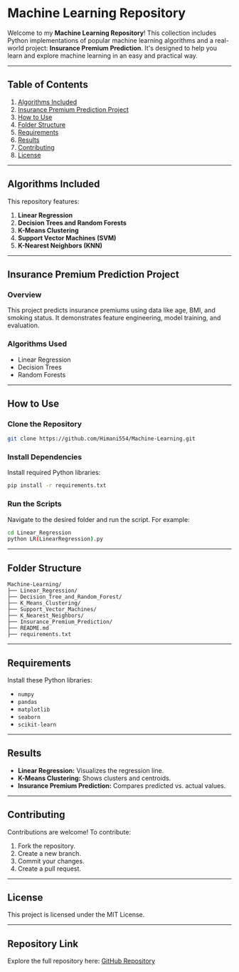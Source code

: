 # Machine Learning Repository

Welcome to my **Machine Learning Repository**! This collection includes Python implementations of popular machine learning algorithms and a real-world project: **Insurance Premium Prediction**. It's designed to help you learn and explore machine learning in an easy and practical way.

---

## Table of Contents
1. [Algorithms Included](#algorithms-included)
2. [Insurance Premium Prediction Project](#insurance-premium-prediction-project)
3. [How to Use](#how-to-use)
4. [Folder Structure](#folder-structure)
5. [Requirements](#requirements)
6. [Results](#results)
7. [Contributing](#contributing)
8. [License](#license)

---

## Algorithms Included
This repository features:

1. **Linear Regression**
2. **Decision Trees and Random Forests**
3. **K-Means Clustering**
4. **Support Vector Machines (SVM)**
5. **K-Nearest Neighbors (KNN)**

---

## Insurance Premium Prediction Project

### Overview
This project predicts insurance premiums using data like age, BMI, and smoking status. It demonstrates feature engineering, model training, and evaluation.

### Algorithms Used
- Linear Regression
- Decision Trees
- Random Forests

---

## How to Use

### Clone the Repository
```bash
git clone https://github.com/Himani554/Machine-Learning.git
```

### Install Dependencies
Install required Python libraries:
```bash
pip install -r requirements.txt
```

### Run the Scripts
Navigate to the desired folder and run the script. For example:
```bash
cd Linear_Regression
python LR(LinearRegression).py
```

---

## Folder Structure
```
Machine-Learning/
├── Linear_Regression/
├── Decision_Tree_and_Random_Forest/
├── K_Means_Clustering/
├── Support_Vector_Machines/
├── K_Nearest_Neighbors/
├── Insurance_Premium_Prediction/
├── README.md
├── requirements.txt
```

---

## Requirements
Install these Python libraries:
- `numpy`
- `pandas`
- `matplotlib`
- `seaborn`
- `scikit-learn`

---

## Results
- **Linear Regression:** Visualizes the regression line.
- **K-Means Clustering:** Shows clusters and centroids.
- **Insurance Premium Prediction:** Compares predicted vs. actual values.

---

## Contributing

Contributions are welcome! To contribute:
1. Fork the repository.
2. Create a new branch.
3. Commit your changes.
4. Create a pull request.

---

## License
This project is licensed under the MIT License.

---

## Repository Link
Explore the full repository here: [GitHub Repository](https://github.com/Himani554/Machine-Learning)
